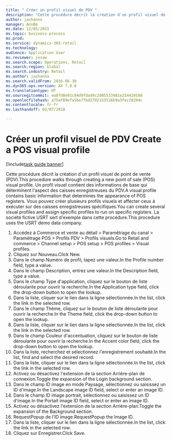 ```yaml
--- 
title: " Créer un profil visuel de PDV "
description: "Cette procédure décrit la création d'un profil visuel de point de vente (PDV)."
author: jashanno
manager: AnnBe
ms.date: 12/05/2015
ms.topic: business-process
ms.prod: 
ms.service: dynamics-365-retail
ms.technology: 
audience: Application User
ms.reviewer: josaw
ms.search.scope: Operations, Retail
ms.search.region: Global
ms.search.industry: Retail
ms.author: jashanno
ms.search.validFrom: 2016-06-30
ms.dyn365.ops.version: AX 7.0.0
ms.translationtype: HT
ms.sourcegitcommit: ea07d8e91c94d9fdad4c2d05533981e254420188
ms.openlocfilehash: a75af89efa56e7fbd27021b3516b9a3fec20294c
ms.contentlocale: fr-fr
ms.lasthandoff: 02/07/2018

---
```

# <a name="create-a-pos-visual-profile"></a><span data-ttu-id="bc1a0-103"> Créer un profil visuel de PDV </span><span class="sxs-lookup"><span data-stu-id="bc1a0-103">Create a POS visual profile</span></span> 

[!include[task guide banner](../includes/task-guide-banner.md)]

<span data-ttu-id="bc1a0-104">Cette procédure décrit la création d'un profil visuel de point de vente (PDV).</span><span class="sxs-lookup"><span data-stu-id="bc1a0-104">This procedure walks through creating a new point of sale (POS) visual profile.</span></span> <span data-ttu-id="bc1a0-105">Un profil visuel contient des informations de base qui déterminent l'aspect des caisses enregistreuses du PDV.</span><span class="sxs-lookup"><span data-stu-id="bc1a0-105">A visual profile contains basic information that determines the appearance of POS registers.</span></span> <span data-ttu-id="bc1a0-106">Vous pouvez créer plusieurs profils visuels et affecter ceux à exécuter sur des caisses enregistreuses spécifiques.</span><span class="sxs-lookup"><span data-stu-id="bc1a0-106">You can create several visual profiles and assign specific profiles to run on specific registers.</span></span> <span data-ttu-id="bc1a0-107">La société fictive USRT sert d'exemple dans cette procédure.</span><span class="sxs-lookup"><span data-stu-id="bc1a0-107">This procedure uses the USRT demo data company.</span></span>

1. <span data-ttu-id="bc1a0-108">Accédez à Commerce et vente au détail > Paramétrage du canal > Paramétrage POS > Profils PDV > Profils visuels.</span><span class="sxs-lookup"><span data-stu-id="bc1a0-108">Go to Retail and commerce > Channel setup > POS setup > POS profiles > Visual profiles.</span></span>
2. <span data-ttu-id="bc1a0-109">Cliquez sur Nouveau.</span><span class="sxs-lookup"><span data-stu-id="bc1a0-109">Click New.</span></span>
3. <span data-ttu-id="bc1a0-110">Dans le champ Numéro de profil, tapez une valeur.</span><span class="sxs-lookup"><span data-stu-id="bc1a0-110">In the Profile number field, type a value.</span></span>
4. <span data-ttu-id="bc1a0-111">Dans le champ Description, entrez une valeur.</span><span class="sxs-lookup"><span data-stu-id="bc1a0-111">In the Description field, type a value.</span></span>
5. <span data-ttu-id="bc1a0-112">Dans le champ Type d'application, cliquez sur le bouton de liste déroulante pour ouvrir la recherche.</span><span class="sxs-lookup"><span data-stu-id="bc1a0-112">In the Application type field, click the drop-down button to open the lookup.</span></span>
6. <span data-ttu-id="bc1a0-113">Dans la liste, cliquer sur le lien dans la ligne sélectionnée.</span><span class="sxs-lookup"><span data-stu-id="bc1a0-113">In the list, click the link in the selected row.</span></span>
7. <span data-ttu-id="bc1a0-114">Dans le champ Thème, cliquez sur le bouton de liste déroulante pour ouvrir la recherche.</span><span class="sxs-lookup"><span data-stu-id="bc1a0-114">In the Theme field, click the drop-down button to open the lookup.</span></span>
8. <span data-ttu-id="bc1a0-115">Dans la liste, cliquer sur le lien dans la ligne sélectionnée.</span><span class="sxs-lookup"><span data-stu-id="bc1a0-115">In the list, click the link in the selected row.</span></span>
9. <span data-ttu-id="bc1a0-116">Dans le champ Couleur d'accentuation, cliquez sur le bouton de liste déroulante pour ouvrir la recherche.</span><span class="sxs-lookup"><span data-stu-id="bc1a0-116">In the Accent color field, click the drop-down button to open the lookup.</span></span>
10. <span data-ttu-id="bc1a0-117">Dans la liste, recherchez et sélectionnez l'enregistrement souhaité.</span><span class="sxs-lookup"><span data-stu-id="bc1a0-117">In the list, find and select the desired record.</span></span>
11. <span data-ttu-id="bc1a0-118">Dans la liste, cliquer sur le lien dans la ligne sélectionnée.</span><span class="sxs-lookup"><span data-stu-id="bc1a0-118">In the list, click the link in the selected row.</span></span>
12. <span data-ttu-id="bc1a0-119">Activez ou désactivez l'extension de la section Arrière-plan de connexion.</span><span class="sxs-lookup"><span data-stu-id="bc1a0-119">Toggle the expansion of the Login background section.</span></span>
13. <span data-ttu-id="bc1a0-120">Dans le champ ID image en mode Paysage, sélectionnez ou saisissez un ID d'image.</span><span class="sxs-lookup"><span data-stu-id="bc1a0-120">In the Landscape image ID field, select or enter an image ID.</span></span>
14. <span data-ttu-id="bc1a0-121">Dans le champ ID image portrait, sélectionnez ou saisissez un ID d'image.</span><span class="sxs-lookup"><span data-stu-id="bc1a0-121">In the Portait image ID field, select or enter an image ID.</span></span>
15. <span data-ttu-id="bc1a0-122">Activez ou désactivez l'extension de la section Arrière-plan.</span><span class="sxs-lookup"><span data-stu-id="bc1a0-122">Toggle the expansion of the Background section.</span></span>
16. <span data-ttu-id="bc1a0-123">RequestPopup de l'ID image.</span><span class="sxs-lookup"><span data-stu-id="bc1a0-123">RequestPopup the Image ID.</span></span>
17. <span data-ttu-id="bc1a0-124">Dans la liste, cliquer sur le lien dans la ligne sélectionnée.</span><span class="sxs-lookup"><span data-stu-id="bc1a0-124">In the list, click the link in the selected row.</span></span>
18. <span data-ttu-id="bc1a0-125">Cliquez sur Enregistrer.</span><span class="sxs-lookup"><span data-stu-id="bc1a0-125">Click Save.</span></span>



